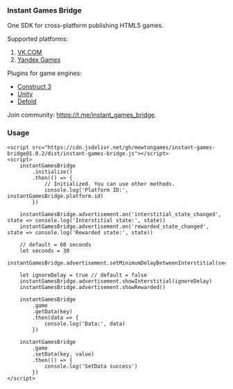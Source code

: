 ### Instant Games Bridge
One SDK for cross-platform publishing HTML5 games.

Supported platforms:
1. [VK.COM](https://vk.com)
2. [Yandex Games](https://yandex.com/games/)

Plugins for game engines:
+ [Construct 3](https://github.com/mewtongames/instant-games-bridge-construct)
+ [Unity](https://github.com/mewtongames/instant-games-bridge-unity)
+ [Defold](https://github.com/mewtongames/instant-games-bridge-defold)

Join community: https://t.me/instant_games_bridge.

### Usage
```
<script src="https://cdn.jsdelivr.net/gh/mewtongames/instant-games-bridge@1.0.2/dist/instant-games-bridge.js"></script>
<script>
    instantGamesBridge
        .initialize()
        .then(() => {
            // Initialized. You can use other methods.
            console.log('Platform ID:', instantGamesBridge.platform.id)
        })
    
    instantGamesBridge.advertisement.on('interstitial_state_changed', state => console.log('Interstitial state:', state))
    instantGamesBridge.advertisement.on('rewarded_state_changed', state => console.log('Rewarded state:', state))

    // default = 60 seconds
    let seconds = 30
    instantGamesBridge.advertisement.setMinimumDelayBetweenInterstitial(seconds)
    
    let ignoreDelay = true // default = false
    instantGamesBridge.advertisement.showInterstitial(ignoreDelay)
    instantGamesBridge.advertisement.showRewarded()

    instantGamesBridge
        .game
        .getData(key)
        .then(data => {
            console.log('Data:', data)
        })

    instantGamesBridge
        .game
        .setData(key, value)
        .then(() => {
            console.log('SetData success')
        })
</script>
```